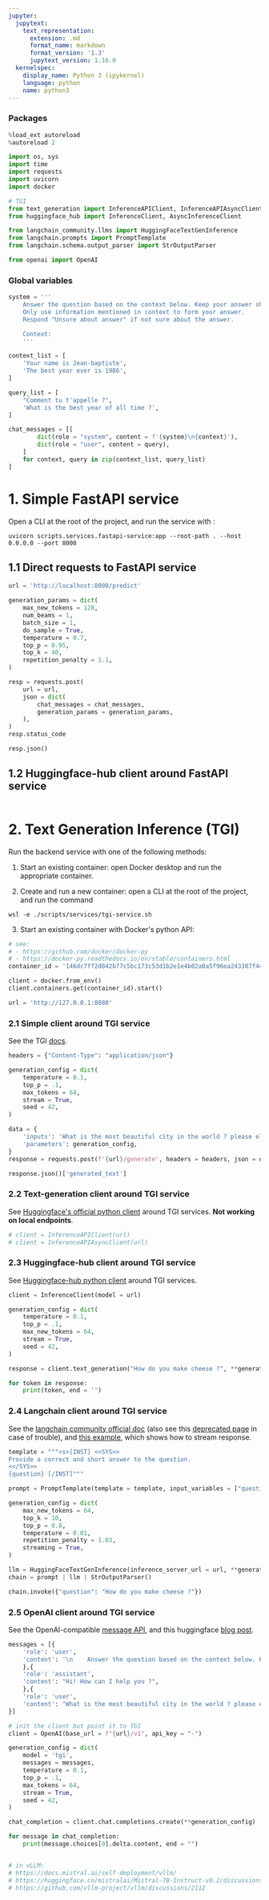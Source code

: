 ```yaml
---
jupyter:
  jupytext:
    text_representation:
      extension: .md
      format_name: markdown
      format_version: '1.3'
      jupytext_version: 1.16.0
  kernelspec:
    display_name: Python 3 (ipykernel)
    language: python
    name: python3
---
```


<!-- #region -->


### Packages
<!-- #endregion -->

```python
%load_ext autoreload
%autoreload 2
```

```python
import os, sys
import time
import requests
import uvicorn
import docker

# TGI
from text_generation import InferenceAPIClient, InferenceAPIAsyncClient
from huggingface_hub import InferenceClient, AsyncInferenceClient

from langchain_community.llms import HuggingFaceTextGenInference
from langchain.prompts import PromptTemplate
from langchain.schema.output_parser import StrOutputParser

from openai import OpenAI
```

### Global variables

```python
system = '''
    Answer the question based on the context below. Keep your answer short. 
    Only use information mentioned in context to form your answer.
    Respond "Unsure about answer" if not sure about the answer.

    Context:
    '''

context_list = [
    'Your name is Jean-baptiste',
    'The best year ever is 1986',
]

query_list = [
    "Comment tu t'appelle ?",
    'What is the best year of all time ?',
]

chat_messages = [[
        dict(role = "system", content = f'{system}\n{context}'),
        dict(role = "user", content = query),
    ]
    for context, query in zip(context_list, query_list)
]
```

# 1. Simple FastAPI service


Open a CLI at the root of the project, and run the service with :
```
uvicorn scripts.services.fastapi-service:app --root-path . --host 0.0.0.0 --port 8000
```


## 1.1 Direct requests to FastAPI service

```python
url = 'http://localhost:8000/predict'

generation_params = dict(
    max_new_tokens = 128,
    num_beams = 1,
    batch_size = 1,
    do_sample = True,
    temperature = 0.7,
    top_p = 0.95,
    top_k = 40,
    repetition_penalty = 1.1,
)

resp = requests.post(
    url = url,
    json = dict(
        chat_messages = chat_messages,
        generation_params = generation_params,
    ),
)
resp.status_code
```

```python
resp.json()
```

## 1.2 Huggingface-hub client around FastAPI service

```python

```

# 2. Text Generation Inference (TGI)

<!-- #region -->
Run the backend service with one of the following methods:

1. Start an existing container: open Docker desktop and run the appropriate container.

2. Create and run a new container: open a CLI at the root of the project, and run the command
```
wsl -e ./scripts/services/tgi-service.sh
```


3. Start an existing container with Docker's python API:
<!-- #endregion -->

```python
# see:
# - https://github.com/docker/docker-py
# - https://docker-py.readthedocs.io/en/stable/containers.html
container_id = '146dc7ff2d842b77c5bc173c53d1b2e1e4b02a0a5f96ea243307f44b30a773b6'

client = docker.from_env()
client.containers.get(container_id).start()
```

```python
url = 'http://127.0.0.1:8080'
```

### 2.1 Simple client around TGI service

See the TGI [docs](https://huggingface.co/docs/text-generation-inference/quicktour).

```python
headers = {"Content-Type": "application/json"}

generation_config = dict(
    temperature = 0.1,
    top_p = .1,
    max_tokens = 64,
    stream = True,
    seed = 42,
)

data = {
    'inputs': 'What is the most beautiful city in the world ? please elaborate on your answer. Do not share your name.',
    'parameters': generation_config,
}
response = requests.post(f'{url}/generate', headers = headers, json = data)
```

```python
response.json()['generated_text']
```

### 2.2 Text-generation client around TGI service

See [Huggingface's official python client](https://github.com/huggingface/text-generation-inference/tree/main/clients/python) around TGI services. **Not working on local endpoints**.

```python
# client = InferenceAPIClient(url)
# client = InferenceAPIAsyncClient(url)
```

### 2.3 Huggingface-hub client around TGI service

See [Huggingface-hub python client](https://huggingface.co/docs/text-generation-inference/basic_tutorials/consuming_tgi) around TGI services.

```python
client = InferenceClient(model = url)
```

```python
generation_config = dict(
    temperature = 0.1,
    top_p = .1,
    max_new_tokens = 64,
    stream = True,
    seed = 42,
)

response = client.text_generation("How do you make cheese ?", **generation_config)
```

```python
for token in response:
    print(token, end = '')
```

### 2.4 Langchain client around TGI service

See the [langchain community official doc](https://python.langchain.com/docs/integrations/llms/huggingface_endpoint) (also see this [deprecated page](https://api.python.langchain.com/en/latest/llms/langchain_community.llms.huggingface_text_gen_inference.HuggingFaceTextGenInference.html#langchain-community-llms-huggingface-text-gen-inference-huggingfacetextgeninference) in case of trouble), and [this example](https://towardsdatascience.com/llms-for-everyone-running-the-huggingface-text-generation-inference-in-google-colab-5adb3218a137), which shows how to stream response.

```python
template = """<s>[INST] <<SYS>>
Provide a correct and short answer to the question.
<</SYS>>
{question} [/INST]"""

prompt = PromptTemplate(template = template, input_variables = ["question"])
```

```python
generation_config = dict(
    max_new_tokens = 64,
    top_k = 10,
    top_p = 0.8,
    temperature = 0.01,
    repetition_penalty = 1.03,
    streaming = True,
)

llm = HuggingFaceTextGenInference(inference_server_url = url, **generation_config)
chain = prompt | llm | StrOutputParser()
```

```python
chain.invoke({"question": "How do you make cheese ?"})
```

### 2.5 OpenAI client around TGI service

See the OpenAI-compatible [message API](https://huggingface.co/docs/text-generation-inference/messages_api), and this huggingface [blog post](https://huggingface.co/blog/tgi-messages-api).

```python
messages = [{
    'role': 'user',
    'content': '\n    Answer the question based on the context below. Keep your answer short. \n    Only use information mentioned in context to form your answer.\n    Respond "Unsure about answer" if not sure about the answer.\n\n    Context:\n    \nYour name is Jean-baptiste',
    },{
    'role': 'assistant', 
    'content': "Hi! How can I help you ?",
    },{
    'role': 'user', 
    'content': "What is the most beautiful city in the world ? please elaborate on your answer. Do not share your name.",
}]
```

```python
# init the client but point it to TGI
client = OpenAI(base_url = f"{url}/v1", api_key = "-")
```

```python
generation_config = dict(
    model = 'tgi',
    messages = messages,
    temperature = 0.1,
    top_p = .1,
    max_tokens = 64,
    stream = True,
    seed = 42,
)

chat_completion = client.chat.completions.create(**generation_config)
```

```python
for message in chat_completion:
    print(message.choices[0].delta.content, end = "")
```

```python

```

```python
# in vLLM:
# https://docs.mistral.ai/self-deployment/vllm/
# https://huggingface.co/mistralai/Mistral-7B-Instruct-v0.2/discussions/29
# https://github.com/vllm-project/vllm/discussions/2112
```
